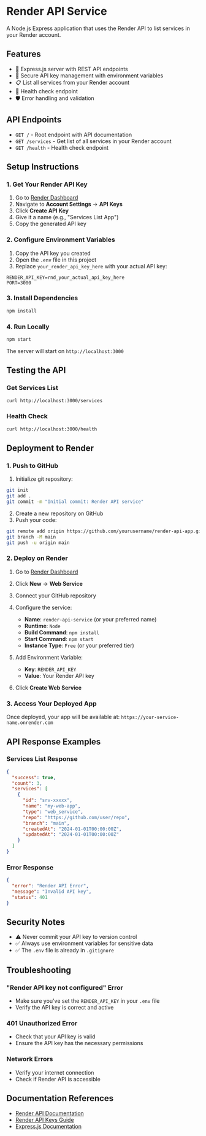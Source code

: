 # Render API Service

A Node.js Express application that uses the Render API to list services in your Render account.

## Features

- 🚀 Express.js server with REST API endpoints
- 🔐 Secure API key management with environment variables
- 📋 List all services from your Render account
- 💚 Health check endpoint
- 🛡️ Error handling and validation

## API Endpoints

- `GET /` - Root endpoint with API documentation
- `GET /services` - Get list of all services in your Render account
- `GET /health` - Health check endpoint

## Setup Instructions

### 1. Get Your Render API Key

1. Go to [Render Dashboard](https://dashboard.render.com)
2. Navigate to **Account Settings** → **API Keys**
3. Click **Create API Key**
4. Give it a name (e.g., "Services List App")
5. Copy the generated API key

### 2. Configure Environment Variables

1. Copy the API key you created
2. Open the `.env` file in this project
3. Replace `your_render_api_key_here` with your actual API key:

```env
RENDER_API_KEY=rnd_your_actual_api_key_here
PORT=3000
```

### 3. Install Dependencies

```bash
npm install
```

### 4. Run Locally

```bash
npm start
```

The server will start on `http://localhost:3000`

## Testing the API

### Get Services List
```bash
curl http://localhost:3000/services
```

### Health Check
```bash
curl http://localhost:3000/health
```

## Deployment to Render

### 1. Push to GitHub

1. Initialize git repository:
```bash
git init
git add .
git commit -m "Initial commit: Render API service"
```

2. Create a new repository on GitHub
3. Push your code:
```bash
git remote add origin https://github.com/yourusername/render-api-app.git
git branch -M main
git push -u origin main
```

### 2. Deploy on Render

1. Go to [Render Dashboard](https://dashboard.render.com)
2. Click **New** → **Web Service**
3. Connect your GitHub repository
4. Configure the service:
   - **Name**: `render-api-service` (or your preferred name)
   - **Runtime**: `Node`
   - **Build Command**: `npm install`
   - **Start Command**: `npm start`
   - **Instance Type**: `Free` (or your preferred tier)

5. Add Environment Variable:
   - **Key**: `RENDER_API_KEY`
   - **Value**: Your Render API key

6. Click **Create Web Service**

### 3. Access Your Deployed App

Once deployed, your app will be available at:
`https://your-service-name.onrender.com`

## API Response Examples

### Services List Response
```json
{
  "success": true,
  "count": 3,
  "services": [
    {
      "id": "srv-xxxxx",
      "name": "my-web-app",
      "type": "web_service",
      "repo": "https://github.com/user/repo",
      "branch": "main",
      "createdAt": "2024-01-01T00:00:00Z",
      "updatedAt": "2024-01-01T00:00:00Z"
    }
  ]
}
```

### Error Response
```json
{
  "error": "Render API Error",
  "message": "Invalid API key",
  "status": 401
}
```

## Security Notes

- ⚠️ Never commit your API key to version control
- ✅ Always use environment variables for sensitive data
- ✅ The `.env` file is already in `.gitignore`

## Troubleshooting

### "Render API key not configured" Error
- Make sure you've set the `RENDER_API_KEY` in your `.env` file
- Verify the API key is correct and active

### 401 Unauthorized Error
- Check that your API key is valid
- Ensure the API key has the necessary permissions

### Network Errors
- Verify your internet connection
- Check if Render API is accessible

## Documentation References

- [Render API Documentation](https://api-docs.render.com/reference)
- [Render API Keys Guide](https://render.com/docs/api)
- [Express.js Documentation](https://expressjs.com/)
